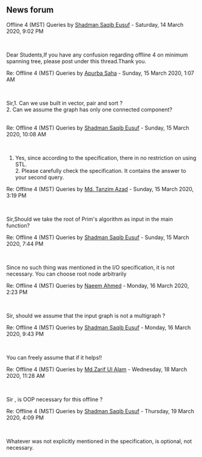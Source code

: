 <h2>News forum</h2><a href="https://moodle.cse.buet.ac.bd/user/view.php?id=1531&course=477"></a>
Offline 4 (MST) Queries
by <a href="https://moodle.cse.buet.ac.bd/user/view.php?id=1531&course=477">Shadman Saqib Eusuf</a> - Saturday, 14 March 2020, 9:02 PM


 

Dear Students,If you have any confusion regarding offline 4 on minimum spanning tree, please post under this thread.Thank you.





<a href="https://moodle.cse.buet.ac.bd/user/view.php?id=1449&course=477"></a>
Re: Offline 4 (MST) Queries
by <a href="https://moodle.cse.buet.ac.bd/user/view.php?id=1449&course=477">Apurba Saha</a> - Sunday, 15 March 2020, 1:07 AM


 

Sir,1. Can we use built in vector, pair and sort ?<br />2. Can we assume the graph has only one connected component?<br /> 





<a href="https://moodle.cse.buet.ac.bd/user/view.php?id=1531&course=477"></a>
Re: Offline 4 (MST) Queries
by <a href="https://moodle.cse.buet.ac.bd/user/view.php?id=1531&course=477">Shadman Saqib Eusuf</a> - Sunday, 15 March 2020, 10:08 AM


 

1. Yes, since according to the specification, there in no restriction on using STL.<br />2. Please carefully check the specification. It contains the answer to your second query.









<a href="https://moodle.cse.buet.ac.bd/user/view.php?id=1434&course=477"></a>
Re: Offline 4 (MST) Queries
by <a href="https://moodle.cse.buet.ac.bd/user/view.php?id=1434&course=477">Md. Tanzim Azad</a> - Sunday, 15 March 2020, 3:19 PM


 

Sir,Should we take the root of Prim's algorithm as input in the main function? 





<a href="https://moodle.cse.buet.ac.bd/user/view.php?id=1531&course=477"></a>
Re: Offline 4 (MST) Queries
by <a href="https://moodle.cse.buet.ac.bd/user/view.php?id=1531&course=477">Shadman Saqib Eusuf</a> - Sunday, 15 March 2020, 7:44 PM


 

Since no such thing was mentioned in the I/O specification, it is not necessary. You can choose root node arbitrarily









<a href="https://moodle.cse.buet.ac.bd/user/view.php?id=1498&course=477"></a>
Re: Offline 4 (MST) Queries
by <a href="https://moodle.cse.buet.ac.bd/user/view.php?id=1498&course=477">Naeem Ahmed</a> - Monday, 16 March 2020, 2:23 PM


 

Sir, should we assume that the input graph is not a multigraph ?<br />





<a href="https://moodle.cse.buet.ac.bd/user/view.php?id=1531&course=477"></a>
Re: Offline 4 (MST) Queries
by <a href="https://moodle.cse.buet.ac.bd/user/view.php?id=1531&course=477">Shadman Saqib Eusuf</a> - Monday, 16 March 2020, 9:43 PM


 

You can freely assume that if it helps!!









<a href="https://moodle.cse.buet.ac.bd/user/view.php?id=1444&course=477"></a>
Re: Offline 4 (MST) Queries
by <a href="https://moodle.cse.buet.ac.bd/user/view.php?id=1444&course=477">Md.Zarif Ul Alam</a> - Wednesday, 18 March 2020, 11:28 AM


 

Sir , is OOP necessary for this offline ? 





<a href="https://moodle.cse.buet.ac.bd/user/view.php?id=1531&course=477"></a>
Re: Offline 4 (MST) Queries
by <a href="https://moodle.cse.buet.ac.bd/user/view.php?id=1531&course=477">Shadman Saqib Eusuf</a> - Thursday, 19 March 2020, 4:09 PM


 

Whatever was not explicitly mentioned in the specification, is optional, not necessary.










